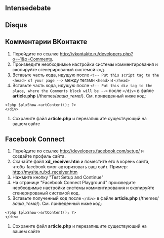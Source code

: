 

## Intensedebate ##

## Disqus ##

## Комментарии ВКонтакте ##

  1. Перейдите по ссылке http://vkontakte.ru/developers.php?o=-1&p=Comments.
  1. Произведите необходимые настройки системы комментирования и скопируйте сгенерированый системой код.
  1. Вставьте часть кода, идущую после ` <!-- Put this script tag to the <head> of your page --> ` между тегами `<head>` и `</head>`
  1. Вставьте часть кода, идущую после ` <!-- Put this div tag to the place, where the Comments block will be --> ` после `</div>` в файле **article.php** (/themes/_ваша`_`тема_/). См. приведенный ниже код:
```
<?php $plxShow->artContent(); ?>
</div>
```
  1. Сохраните файл **article.php** и перезапишите существующий на вашем сайте

## Facebook Connect ##

  1. Перейдите по ссылке http://developers.facebook.com/setup/ и создайте профиль сайта.
  1. Скачайте файл **xd\_receiver.htm** и поместите его в корень сайта, чтобы facebook смог авторизовать ваш сайт. Пример: http://mysite.ru/xd_receiver.htm
  1. Нажмите кнопку "Test Setup and Continue"
  1. На странице "Facebook Connect Playground" произведите необходимые настройки системы комментирования и скопируйте сгенерированый системой код.
  1. Вставьте полученный код после `</div>` в файле **article.php** (/themes/_ваша`_`тема_/). См. приведенный ниже код:
```
<?php $plxShow->artContent(); ?>
</div>
```
  1. Сохраните файл **article.php** и перезапишите существующий на вашем сайте